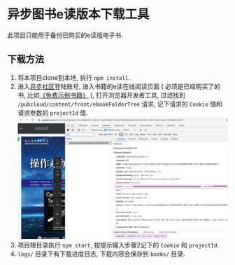 # 异步图书e读版本下载工具

此项目只能用于备份已购买的e读版电子书.

## 下载方法

1. 将本项目clone到本地, 执行 `npm install`.
2. 进入[异步社区](https://www.epubit.com/)登陆账号, 进入书籍的e读在线阅读页面 ( 必须是已经购买了的书, 比如[《免费示例书籍》](https://www.epubit.com/onlineEbookReader?id=e7c5ba1e-bb9a-4867-a1b2-1ee4e5c74655&pid=9afea4fd-cbc9-4428-860e-e49258d2b0d3) ), 打开浏览器开发者工具, 过滤找到 `/pubcloud/content/front/ebookFolderTree` 请求, 记下请求的 `Cookie` 值和请求参数的 `projectId` 值.
![sample](./res/request.png)
3. 项目根目录执行 `npm start`, 按提示输入步骤2记下的 `Cookie` 和 `projectId`.
4. `logs/` 目录下有下载进度日志, 下载内容会保存到 `books/` 目录.